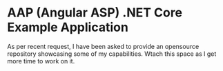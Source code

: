 # AAP (Angular ASP) .NET Core Example Application
As per recent request, I have been asked to provide an opensource repository showcasing some of my capabilities. Wtach this space as I get more time to work on it.
